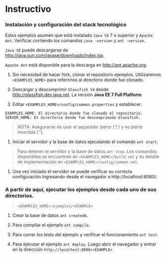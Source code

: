 # Instructivo

### Instalación y configuración del stack tecnológico

Estos ejemplos asumen que está instalado `Java SE` 7 o superior y `Apache Ant`. Verificar corriendo los comandos `java -version` y `ant -version`.

`Java SE` puede descargarse de http://java.sun.com/javase/downloads/index.jsp.

`Apache Ant` está disponible para la descarga en http://ant.apache.org.

1. Sin necesidad de hacer fork, clonar el repositorio ejemplos. Utilizaremos `<EXAMPLES_HOME>` para referirnos al directorio donde fue clonado.

1. Descargar y descomprimir `Glassfish V4` desde http://glassfish.dev.java.net. La versión **Java EE 7 Full Platform**.

1. Editar `<EXAMPLES_HOME>/config/common.properties` y establecer:
  ```
  EXAMPLES_HOME: El directorio donde fue clonado el repositorio.
  SERVER_HOME: El directorio donde fue descomprimido Glassfish.
  ```
  > NOTA: Asegurarse de usar el separador *barra* ('/') y no *barra invertida* ('\').

1. Iniciar el servidor y la base de datos ejecutando el comando `ant start`.
  > Para detener el servidor y la base de datos `ant stop`. Los comandos disponibles se encuentran en `<EXAMPLES_HOME>/build.xml` y su detalle de implementación en `<EXAMPLES_HOME>/config/common.xml`.

1. Una vez iniciado el servidor se puede verificar su correcta configuración ingresando desde el navegador a http://localhost:8080/.


### A partir de aquí, ejecutar los ejemplos desde cada uno de sus directorios.

> `<EXAMPLES_HOME>/ejemplos/<EXAMPLE>`

1. Crear la base de datos `ant createdb`.

1. Para compilar el ejemplo `ant compile`.

1. Para correr los tests del ejemplo y verificar el funcionamiento `ant test`.

1. Para ejecutar el ejemplo `ant deploy`. Luego abrir el navegador y entrar en la dirección `http://localhost:8080/<EXAMPLE>`

